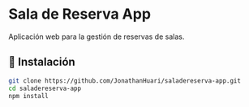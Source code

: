 # Sala de Reserva App

Aplicación web para la gestión de reservas de salas.

## 🚀 Instalación

```bash
git clone https://github.com/JonathanHuari/saladereserva-app.git
cd saladereserva-app
npm install

